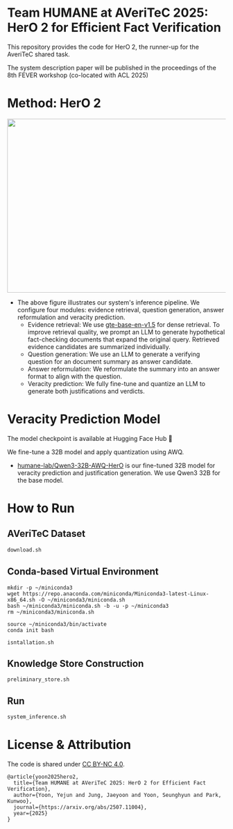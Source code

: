 # Team HUMANE at AVeriTeC 2025: HerO 2 for Efficient Fact Verification

This repository provides the code for HerO 2, the runner-up for the AveriTeC shared task.

The system description paper will be published in the proceedings of the 8th FEVER workshop (co-located with ACL 2025)

# Method: HerO 2
<p align="center"><img src="https://github.com/user-attachments/assets/b538efa1-d1ac-49e3-9219-2073d93e1de0" width="900" height="400"></p>

- The above figure illustrates our system's inference pipeline. We configure four modules: evidence retrieval, question generation, answer reformulation and veracity prediction.
  + Evidence retrieval: We use [gte-base-en-v1.5](https://huggingface.co/Alibaba-NLP/gte-base-en-v1.5) for dense retrieval. To improve retrieval quality, we prompt an LLM to generate hypothetical fact-checking documents that expand the original query. Retrieved evidence candidates are summarized individually.
  + Question generation: We use an LLM to generate a verifying question for an document summary as answer candidate. 
  + Answer reformulation: We reformulate the summary into an answer format to align with the question.
  + Veracity prediction: We fully fine-tune and quantize an LLM to generate both justifications and verdicts.

# Veracity Prediction Model
The model checkpoint is available at Hugging Face Hub 🤗

We fine-tune a 32B model and apply quantization using AWQ.

- [humane-lab/Qwen3-32B-AWQ-HerO](https://huggingface.co/humane-lab/Qwen3-32B-AWQ-HerO) is our fine-tuned 32B model for veracity prediction and justification generation. We use Qwen3 32B for the base model.

# How to Run

## AVeriTeC Dataset
```bash
download.sh
```

## Conda-based Virtual Environment
```
mkdir -p ~/miniconda3
wget https://repo.anaconda.com/miniconda/Miniconda3-latest-Linux-x86_64.sh -O ~/miniconda3/miniconda.sh
bash ~/miniconda3/miniconda.sh -b -u -p ~/miniconda3
rm ~/miniconda3/miniconda.sh

source ~/miniconda3/bin/activate
conda init bash

isntallation.sh
```

## Knowledge Store Construction
```
preliminary_store.sh
```

## Run
```bash
system_inference.sh
```

# License & Attribution
The code is shared under [CC BY-NC 4.0](https://creativecommons.org/licenses/by-nc/4.0).
```
@article{yoon2025hero2,
  title={Team HUMANE at AVeriTeC 2025: HerO 2 for Efficient Fact Verification},
  author={Yoon, Yejun and Jung, Jaeyoon and Yoon, Seunghyun and Park, Kunwoo},
  journal={https://arxiv.org/abs/2507.11004},
  year={2025}
}
```
